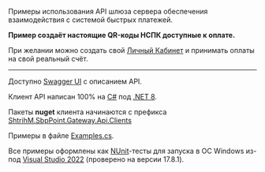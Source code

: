 Примеры использования API шлюза сервера обеспечения взаимодействия с системой быстрых платежей.

**Пример создаёт настоящие QR-коды НСПК доступные к оплате.**

При желании можно создать свой [Личный Кабинет](https://sbp.online) и принимать оплаты на свой реальный счёт.

---

Доступно [Swagger UI](https://46.28.89.35:9904/index.html) с описанием API.

Клиент API написан 100% на [C#](https://ru.wikipedia.org/wiki/C_Sharp) под [.NET 8](https://dotnet.microsoft.com/en-us/download/dotnet/8.0).

Пакеты **nuget** клиента начинаются с префикса [ShtrihM.SbpPoint.Gateway.Api.Clients](https://www.nuget.org/packages?q=ShtrihM.SbpPoint.Gateway.Api.Clients)

Примеры в файле [Examples.cs](/Gateway/Examples.cs).

Все примеры оформлены как [NUnit](https://nunit.org/)-тесты для запуска в ОС Windows из-под [Visual Studio 2022](https://visualstudio.microsoft.com/ru/vs/) (проверено на версии 17.8.1).
